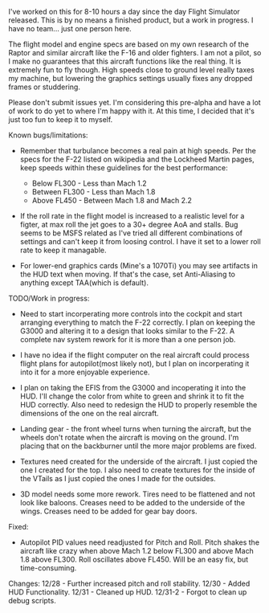 I've worked on this for 8-10 hours a day since the day
Flight Simulator released.  This is by no means a finished
product, but a work in progress.  I have no team... just one
person here.

The flight model and engine specs are based on my own research
of the Raptor and similar aircraft like the F-16 and older fighters.
I am not a pilot, so I make no guarantees that this aircraft functions
like the real thing.  It is extremely fun to fly though.  High speeds
close to ground level really taxes my machine, but lowering the graphics
settings usually fixes any dropped frames or studdering.

Please don't submit issues yet.  I'm considering this pre-alpha and have
a lot of work to do yet to where I'm happy with it.  At this time, I
decided that it's just too fun to keep it to myself.

Known bugs/limitations:
* Remember that turbulance becomes a real pain at high speeds.  Per the specs
for the F-22 listed on wikipedia and the Lockheed Martin pages, keep speeds
within these guidelines for the best performance:
	* Below FL300 - Less than Mach 1.2
	* Between FL300 - Less than Mach 1.8
	* Above FL450 - Between Mach 1.8 and Mach 2.2
	
* If the roll rate in the flight model is increased to a realistic level for a 
figter, at max roll the jet goes to a 30+ degree AoA and stalls.  Bug seems to 
be MSFS related as I've tried all different combinations of settings and can't 
keep it from loosing control.  I have it set to a lower roll rate to keep it 
managable.

* For lower-end graphics cards (Mine's a 1070Ti) you may see artifacts in
the HUD text when moving.  If that's the case, set Anti-Aliasing to anything 
except TAA(which is default).

TODO/Work in progress:
* Need to start incorperating more controls into the cockpit and start arranging
everything to match the F-22 correctly.  I plan on keeping the G3000 and
altering it to a design that looks similar to the F-22.  A complete nav system
rework for it is more than a one person job.

* I have no idea if the flight computer on the real aircraft could process
flight plans for autopilot(most likely not), but I plan on incorperating it into
it for a more enjoyable experience.

* I plan on taking the EFIS from the G3000 and incoperating it into the HUD.
I'll change the color from white to green and shrink it to fit the HUD correctly.
Also need to redesign the HUD to properly resemble the dimensions of the one on
the real aircraft.

* Landing gear - the front wheel turns when turning the aircraft, but the wheels
don't rotate when the aircraft is moving on the ground.  I'm placing that on the
backburner until the more major problems are fixed.

* Textures need created for the underside of the aircraft.  I just copied the one
I created for the top.  I also need to create textures for the inside of the
VTails as I just copied the ones I made for the outsides.

* 3D model needs some more rework.  Tires need to be flattened and not look like
baloons.  Creases need to be added to the underside of the wings.  Creases need
to be added for gear bay doors.

Fixed:
* Autopilot PID values need readjusted for Pitch and Roll.  Pitch shakes the
aircraft like crazy when above Mach 1.2 below FL300 and above Mach 1.8 above
FL300.  Roll oscillates above FL450.  Will be an easy fix, but time-consuming.

Changes:
12/28 - Further increased pitch and roll stability.
12/30 - Added HUD Functionality.
12/31 - Cleaned up HUD.
12/31-2 - Forgot to clean up debug scripts.

